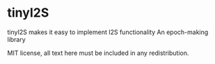 # tinyI2S

tinyI2S makes it easy to implement I2S functionality
An epoch-making library

MIT license, all text here must be included in any redistribution.
